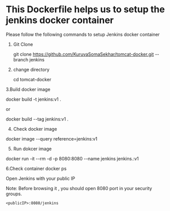 # This Dockerfile helps us to setup the jenkins docker container 
Please follow the following commands to setup Jenkins docker container 
1. Git Clone 
   
   git clone https://github.com/KuruvaSomaSekhar/tomcat-docker.git --branch jenkins

2. change directory 
   
   cd tomcat-docker

3.Build docker image

docker build -t jenkins:v1 .

or

docker build --tag jenkins:v1 .

4. Check docker image

docker image --query reference=jenkins:v1

5. Run dokcer image

docker run  -it --rm -d -p 8080:8080 --name jenkins jenkins.:v1

6.Check container
  docker ps 

Open Jenkins with your public IP

Note: Before browsing it , you should open 8080 port in your security groups. 

    <publicIP>:8080/jenkins
  
  
